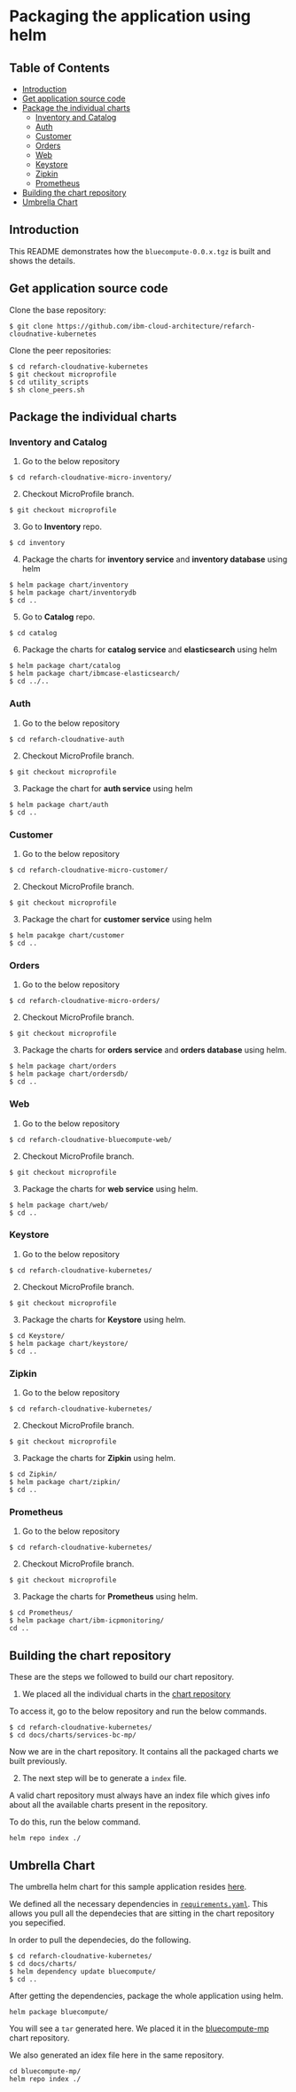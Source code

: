 # Packaging the application using helm

## Table of Contents

* [Introduction](#introduction)
* [Get application source code](#get-application-source-code) 
* [Package the individual charts](#package-the-individual-charts)
  - [Inventory and Catalog](#inventory-and-catalog)
  - [Auth](#auth)
  - [Customer](#customer)
  - [Orders](#orders)
  - [Web](#web)
  - [Keystore](#keystore)
  - [Zipkin](#zipkin)
  - [Prometheus](#prometheus)
* [Building the chart repository](#building-the-chart-repository)
* [Umbrella Chart](#umbrella-chart)

## Introduction

This README demonstrates how the `bluecompute-0.0.x.tgz` is built and shows the details.

## Get application source code 

Clone the base repository:

```
$ git clone https://github.com/ibm-cloud-architecture/refarch-cloudnative-kubernetes
```

Clone the peer repositories:

```
$ cd refarch-cloudnative-kubernetes
$ git checkout microprofile
$ cd utility_scripts
$ sh clone_peers.sh
```

## Package the individual charts

### Inventory and Catalog

1. Go to the below repository

```
$ cd refarch-cloudnative-micro-inventory/
```

2. Checkout MicroProfile branch.

```
$ git checkout microprofile
```

3. Go to **Inventory** repo.

```
$ cd inventory
```

4. Package the charts for **inventory service** and **inventory database** using helm

```
$ helm package chart/inventory
$ helm package chart/inventorydb
$ cd ..
```

5. Go to **Catalog** repo.

```
$ cd catalog
```

6. Package the charts for **catalog service** and **elasticsearch** using helm

```
$ helm package chart/catalog
$ helm package chart/ibmcase-elasticsearch/
$ cd ../..
```

### Auth

1. Go to the below repository

```
$ cd refarch-cloudnative-auth
```

2. Checkout MicroProfile branch.

```
$ git checkout microprofile
```

3. Package the chart for **auth service** using helm

```
$ helm package chart/auth
$ cd ..
```

### Customer

1. Go to the below repository

```
$ cd refarch-cloudnative-micro-customer/
```

2. Checkout MicroProfile branch.

```
$ git checkout microprofile
```

3. Package the chart for **customer service** using helm

```
$ helm pacakge chart/customer
$ cd ..
```

### Orders

1. Go to the below repository

```
$ cd refarch-cloudnative-micro-orders/
```

2. Checkout MicroProfile branch.

```
$ git checkout microprofile
```

3. Package the charts for **orders service** and **orders database** using helm.

```
$ helm package chart/orders
$ helm package chart/ordersdb/
$ cd ..
```

### Web

1. Go to the below repository

```
$ cd refarch-cloudnative-bluecompute-web/
```

2. Checkout MicroProfile branch.

```
$ git checkout microprofile
```

3. Package the charts for **web service** using helm.

```
$ helm package chart/web/
$ cd ..
```

### Keystore

1. Go to the below repository

```
$ cd refarch-cloudnative-kubernetes/
```

2. Checkout MicroProfile branch.

```
$ git checkout microprofile
```

3. Package the charts for **Keystore** using helm.

```
$ cd Keystore/
$ helm package chart/keystore/
$ cd ..
```

### Zipkin

1. Go to the below repository

```
$ cd refarch-cloudnative-kubernetes/
```

2. Checkout MicroProfile branch.

```
$ git checkout microprofile
```

3. Package the charts for **Zipkin** using helm.

```
$ cd Zipkin/
$ helm package chart/zipkin/
$ cd ..
```

### Prometheus

1. Go to the below repository

```
$ cd refarch-cloudnative-kubernetes/
```

2. Checkout MicroProfile branch.

```
$ git checkout microprofile
```

3. Package the charts for **Prometheus** using helm.

```
$ cd Prometheus/
$ helm package chart/ibm-icpmonitoring/
cd ..
```

## Building the chart repository

These are the steps we followed to build our chart repository.

1. We placed all the individual charts in the [chart repository](https://github.com/ibm-cloud-architecture/refarch-cloudnative-kubernetes/tree/microprofile/docs/charts/services-bc-mp)

To access it, go to the below repository and run the below commands.

```
$ cd refarch-cloudnative-kubernetes/
$ cd docs/charts/services-bc-mp/
```

Now we are in the chart repository. It contains all the packaged charts we built previously.

2. The next step will be to generate a `index` file.

A valid chart repository must always have an index file which gives info about all the available charts present in the repository.

To do this, run the below command.

```
helm repo index ./
```

## Umbrella Chart

The umbrella helm chart for this sample application resides [here](https://github.com/ibm-cloud-architecture/refarch-cloudnative-kubernetes/tree/microprofile/docs/charts/bluecompute).

We defined all the necessary dependencies in [`requirements.yaml`](https://github.com/ibm-cloud-architecture/refarch-cloudnative-kubernetes/blob/microprofile/docs/charts/bluecompute/requirements.yaml). This allows you pull all the dependecies that are sitting in the chart repository you sepecified.

In order to pull the dependecies, do the following.

```
$ cd refarch-cloudnative-kubernetes/
$ cd docs/charts/
$ helm dependency update bluecompute/
$ cd ..
```

After getting the dependencies, package the whole application using helm.

```
helm package bluecompute/
```

You will see a `tar` generated here. We placed it in the [bluecompute-mp](https://github.com/ibm-cloud-architecture/refarch-cloudnative-kubernetes/tree/microprofile/bluecompute-mp) chart repository.

We also generated an idex file here in the same repository.

```cd ../..
cd bluecompute-mp/
helm repo index ./
```

















